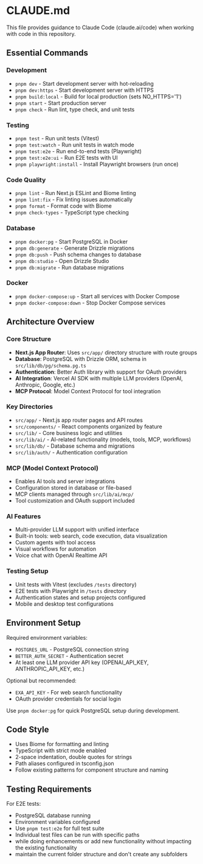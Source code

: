 # CLAUDE.md

This file provides guidance to Claude Code (claude.ai/code) when working with code in this repository.

## Essential Commands

### Development
- `pnpm dev` - Start development server with hot-reloading
- `pnpm dev:https` - Start development server with HTTPS
- `pnpm build:local` - Build for local production (sets NO_HTTPS='1')
- `pnpm start` - Start production server
- `pnpm check` - Run lint, type check, and unit tests

### Testing
- `pnpm test` - Run unit tests (Vitest)
- `pnpm test:watch` - Run unit tests in watch mode
- `pnpm test:e2e` - Run end-to-end tests (Playwright)
- `pnpm test:e2e:ui` - Run E2E tests with UI
- `pnpm playwright:install` - Install Playwright browsers (run once)

### Code Quality
- `pnpm lint` - Run Next.js ESLint and Biome linting
- `pnpm lint:fix` - Fix linting issues automatically
- `pnpm format` - Format code with Biome
- `pnpm check-types` - TypeScript type checking

### Database
- `pnpm docker:pg` - Start PostgreSQL in Docker
- `pnpm db:generate` - Generate Drizzle migrations
- `pnpm db:push` - Push schema changes to database
- `pnpm db:studio` - Open Drizzle Studio
- `pnpm db:migrate` - Run database migrations

### Docker
- `pnpm docker-compose:up` - Start all services with Docker Compose
- `pnpm docker-compose:down` - Stop Docker Compose services

## Architecture Overview

### Core Structure
- **Next.js App Router**: Uses `src/app/` directory structure with route groups
- **Database**: PostgreSQL with Drizzle ORM, schema in `src/lib/db/pg/schema.pg.ts`
- **Authentication**: Better Auth library with support for OAuth providers
- **AI Integration**: Vercel AI SDK with multiple LLM providers (OpenAI, Anthropic, Google, etc.)
- **MCP Protocol**: Model Context Protocol for tool integration

### Key Directories
- `src/app/` - Next.js app router pages and API routes
- `src/components/` - React components organized by feature
- `src/lib/` - Core business logic and utilities
- `src/lib/ai/` - AI-related functionality (models, tools, MCP, workflows)
- `src/lib/db/` - Database schema and migrations
- `src/lib/auth/` - Authentication configuration

### MCP (Model Context Protocol)
- Enables AI tools and server integrations
- Configuration stored in database or file-based
- MCP clients managed through `src/lib/ai/mcp/`
- Tool customization and OAuth support included

### AI Features
- Multi-provider LLM support with unified interface
- Built-in tools: web search, code execution, data visualization
- Custom agents with tool access
- Visual workflows for automation
- Voice chat with OpenAI Realtime API

### Testing Setup
- Unit tests with Vitest (excludes `/tests` directory)
- E2E tests with Playwright in `/tests` directory
- Authentication states and setup projects configured
- Mobile and desktop test configurations

## Environment Setup

Required environment variables:
- `POSTGRES_URL` - PostgreSQL connection string
- `BETTER_AUTH_SECRET` - Authentication secret
- At least one LLM provider API key (OPENAI_API_KEY, ANTHROPIC_API_KEY, etc.)

Optional but recommended:
- `EXA_API_KEY` - For web search functionality
- OAuth provider credentials for social login

Use `pnpm docker:pg` for quick PostgreSQL setup during development.

## Code Style

- Uses Biome for formatting and linting
- TypeScript with strict mode enabled
- 2-space indentation, double quotes for strings
- Path aliases configured in tsconfig.json
- Follow existing patterns for component structure and naming

## Testing Requirements

For E2E tests:
- PostgreSQL database running
- Environment variables configured
- Use `pnpm test:e2e` for full test suite
- Individual test files can be run with specific paths
- while doing enhancements or add new functionality without impacting the existing functionality
- maintain the current folder structure and don't create any subfolders